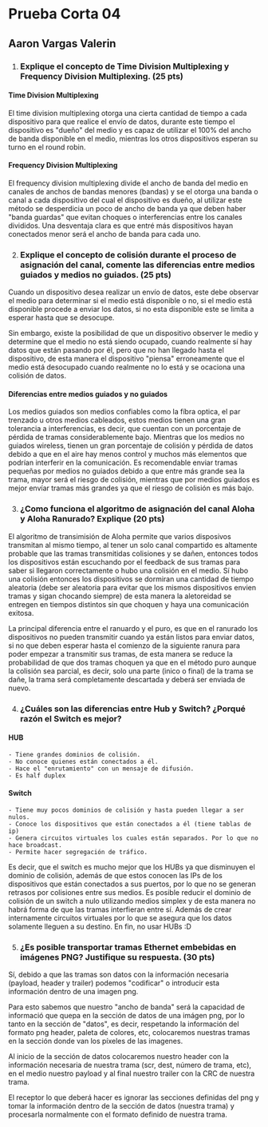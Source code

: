 # Prueba Corta 04
## **Aaron Vargas Valerin**


1. ### Explique el concepto de Time Division Multiplexing y Frequency Division Multiplexing. (25 pts)

#### Time Division Multiplexing

El time division multiplexing otorga una cierta cantidad de tiempo a cada dispositivo para que realice el envío de datos, durante este tiempo el dispositivo es "dueño" del medio y es capaz de utilizar el 100% del ancho de banda disponible en el medio, mientras los otros dispositivos esperan su turno en el round robin.

#### Frequency Division Multiplexing

El frequency division multiplexing divide el ancho de banda del medio en canales de anchos de bandas menores (bandas) y se el otorga una banda o canal a cada dispositivo del cual el dispositivo es dueño, al utilizar este método se desperdicia un poco de ancho de banda ya que deben haber "banda guardas" que evitan choques o interferencias entre los canales divididos. Una desventaja clara es que entré más dispositivos hayan conectados menor será el ancho de banda para cada uno.

2. ### Explique el concepto de colisión durante el proceso de asignación del canal, comente las diferencias entre medios guiados y medios no guiados. (25 pts)

Cuando un dispositivo desea realizar un envío de datos, este debe observar el medio para determinar si el medio está disponible o no, si el medio está disponible procede a enviar los datos, si no esta disponible este se limita a esperar hasta que se desocupe.

Sin embargo, existe la posibilidad de que un dispositivo observer le medio y determine que el medio no está siendo ocupado, cuando realmente sí hay datos que están pasando por él, pero que no han llegado hasta el dispositivo, de esta manera el dispositivo "piensa" erroneamente que el medio está desocupado cuando realmente no lo está y se ocaciona una colisión de datos.

#### Diferencias entre medios guiados y no guiados

Los medios guiados son medios confiables como la fíbra optica, el par trenzado u otros medios cableados, estos medios tienen una  gran tolerancia a interferencias, es decir, que cuentan con un porcentaje de pérdida de tramas considerablemente bajo. Mientras que los medios no guiados wireless, tienen un gran porcentaje de colisión y pérdida de datos debido a que en el aire hay menos control y muchos más elementos que podrían interferir en la comunicación.
Es recomendable enviar tramas pequeñas por medios no guiados debido a que entre más grande sea la trama, mayor será el riesgo de colisión, mientras que por medios guiados es mejor envíar tramas más grandes ya que el riesgo de colisión es más bajo.

3. ### ¿Como funciona el algoritmo de asignación del canal Aloha y Aloha Ranurado? Explique (20 pts)

El algoritmo de transimisión de Aloha permite que varios disposivos transmitan al mismo tiempo, al tener un solo canal compartido es altamente probable que las tramas transmitidas colisiones y se dañen, entonces todos los dispositivos están escuchando por el feedback de sus tramas para saber si llegaron correctamente o hubo una colisión en el medio. Sí hubo una colisión entonces los dispositivos se dormiran una cantidad de tiempo aleatoria (debe ser aleatoria para evitar que los mismos dispositivos envien tramas y sigan chocando siempre) de esta manera la aletoreidad se entregen en tiempos distintos sin que choquen y haya una comunicación exitosa.

La principal diferencia entre el ranuardo y el puro, es que en el ranurado los dispositivos no pueden transmitir cuando ya están listos para enviar datos, si no que deben esperar hasta el comienzo de la siguiente ranura para poder empezar a transmitir sus tramas, de esta manera se reduce la probabilidad de que dos tramas choquen ya que en el método puro aunque la colisión sea parcial, es decir, solo una parte (inico o final) de la trama se dañe, la trama será completamente descartada y deberá ser enviada de nuevo.

4. ### ¿Cuáles son las diferencias entre Hub y Switch? ¿Porqué razón el Switch es mejor?

#### HUB
    - Tiene grandes dominios de colisión.
    - No conoce quienes están conectados a él.
    - Hace el "enrutamiento" con un mensaje de difusión.
    - Es half duplex

#### Switch
    - Tiene muy pocos dominios de colisión y hasta pueden llegar a ser nulos.
    - Conoce los dispositivos que están conectados a él (tiene tablas de ip)
    - Genera circuitos virtuales los cuales están separados. Por lo que no hace broadcast.
    - Permite hacer segregación de tráfico.

Es decir, que el switch es mucho mejor que los HUBs ya que disminuyen el dominio de colisión, además de que estos conocen las IPs de los dispositivos que están conectados a sus puertos, por lo que no se generan retrasos por colisiones entre sus medios. Es posible reducir el dominio de colisión de un switch a nulo utilizando medios simplex y de esta manera no habrá forma de que las tramas interfieran entre sí. Además de crear internamente circuitos virtuales por lo que se asegura que los datos solamente lleguen a su destino. En fin, no usar HUBs :D

5. ### ¿Es posible transportar tramas Ethernet embebidas en imágenes PNG? Justifique su respuesta. (30 pts)

Sí, debido a que las tramas son datos con la información necesaria (payload, header y trailer) podemos "codificar" o introducir esta información dentro de una imagen png.

Para esto sabemos que nuestro "ancho de banda" será la capacidad de informació que quepa en la sección de datos de una imágen png, por lo tanto en la sección de "datos", es decir, respetando la información del formato png header, paleta de colores, etc, colocaremos nuestras tramas en la sección donde van los píxeles de las imagenes.

Al inicio de la sección de datos colocaremos nuestro header con la información necesaria de nuestra trama (scr, dest, número de trama, etc), en el medio nuestro payload y al final nuestro trailer con la CRC de nuestra trama.

El receptor lo que deberá hacer es ignorar las secciones definidas del png y tomar la información dentro de la sección de datos (nuestra trama) y procesarla normalmente con el formato definido de nuestra trama.